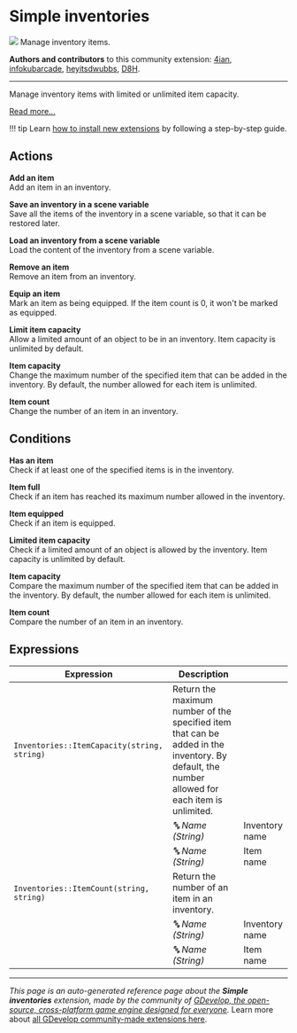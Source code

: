 # Simple inventories

<img src="https://asset-resources.gdevelop.io/public-resources/Icons/Glyphster Pack/Master/SVG/Education and Learning/032fea6b6614c8b1c923bc3336520e8c24a418d18c16dae507ef2e885e01f8c9_Education and Learning_education_school_bag_backpack.svg" class="extension-icon"></img>
Manage inventory items.

**Authors and contributors** to this community extension: [4ian](https://gd.games/4ian), [infokubarcade](https://gd.games/infokubarcade), [heyitsdwubbs](https://gd.games/heyitsdwubbs), [D8H](https://gd.games/D8H).

---

Manage inventory items with limited or unlimited item capacity.

[Read more...](/gdevelop5/all-features/inventory)

!!! tip
    Learn [how to install new extensions](/gdevelop5/extensions/search) by following a step-by-step guide.

## Actions

**Add an item**  
Add an item in an inventory.

**Save an inventory in a scene variable**  
Save all the items of the inventory in a scene variable, so that it can be restored later.

**Load an inventory from a scene variable**  
Load the content of the inventory from a scene variable.

**Remove an item**  
Remove an item from an inventory.

**Equip an item**  
Mark an item as being equipped. If the item count is 0, it won't be marked as equipped.

**Limit item capacity**  
Allow a limited amount of an object to be in an inventory. Item capacity is unlimited by default.

**Item capacity**  
Change the maximum number of the specified item that can be added in the inventory. By default, the number allowed for each item is unlimited.

**Item count**  
Change the number of an item in an inventory.

## Conditions

**Has an item**  
Check if at least one of the specified items is in the inventory.

**Item full**  
Check if an item has reached its maximum number allowed in the inventory.

**Item equipped**  
Check if an item is equipped.

**Limited item capacity**  
Check if a limited amount of an object is allowed by the inventory. Item capacity is unlimited by default.

**Item capacity**  
Compare the maximum number of the specified item that can be added in the inventory. By default, the number allowed for each item is unlimited.

**Item count**  
Compare the number of an item in an inventory.

## Expressions

| Expression | Description |  |
|-----|-----|-----|
| `Inventories::ItemCapacity(string, string)` | Return the maximum number of the specified item that can be added in the inventory. By default, the number allowed for each item is unlimited. ||
| | _🔤 Name (String)_ | Inventory name |
| | _🔤 Name (String)_ | Item name |
| `Inventories::ItemCount(string, string)` | Return the number of an item in an inventory. ||
| | _🔤 Name (String)_ | Inventory name |
| | _🔤 Name (String)_ | Item name |


---

*This page is an auto-generated reference page about the **Simple inventories** extension, made by the community of [GDevelop, the open-source, cross-platform game engine designed for everyone](https://gdevelop.io/).* Learn more about [all GDevelop community-made extensions here](/gdevelop5/extensions).